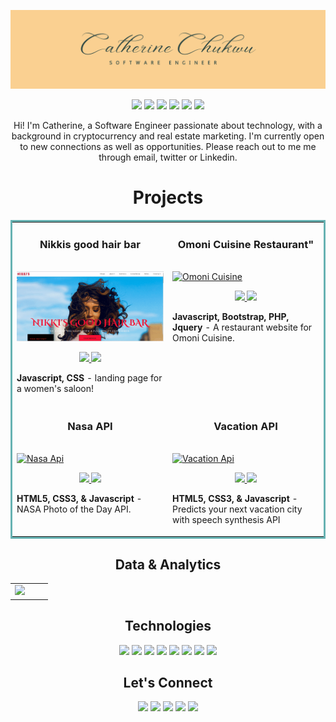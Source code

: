 ![alt text](images/banner.png "Logo Title Text 1")

<p align="center">
<a href="https://catherinekj.netlify.app/"><img src="https://img.shields.io/badge/WEBSITE-fbae3a?style=for-the-badge&logo=Codewars&logoColor=orangered" height=25></a>
<a href="https://twitter.com/dev__KJ"><img src="https://img.shields.io/badge/TWITTER-fbae3a?&style=for-the-badge&logo=twitter&logoColor=orangered" height=25></a>
<a href="https://www.linkedin.com/in/catherine-chukwu"><img src="https://img.shields.io/badge/LINKEDIN-fbae3a?style=for-the-badge&logo=linkedin&logoColor=orangered" height=25></a>
<a href="https://www.linkedin.com/in/catherine-chukwu"><img src="https://img.shields.io/badge/ANGELLIST-fbae3a?style=for-the-badge&logo=gmail&logoColor=orangered" height=25></a>
<a href="https://catherinekj.netlify.app/"><img src="https://img.shields.io/badge/RESUME-fbae3a?style=for-the-badge&logo=googledrive&logoColor=orangered" height=25></a>
<a href="https://catherinekj.netlify.app/"><img src="https://img.shields.io/badge/CODEWARS-fbae3a?style=for-the-badge&logo=Codewars&logoColor=orangered" height=25></a>
</p>

<p align="center">
    Hi! I'm Catherine, a Software Engineer passionate about technology, with a background in cryptocurrency and real estate marketing. I'm currently open to new connections as well as opportunities. Please reach out to me me through email, twitter or Linkedin.
</p>

<!--Project Section -->
<h1 align="center">Projects</h1>
<table bordercolor="#66b2b2">
  
  <tr>
    <td width="50%" valign="top">
      <h3 align="center">Nikkis good hair bar</h3>
        <br />  
        <a target="_blank" href="https://nikkisgoodhair.netlify.app/">
            <img src="images/nikki.gif" width="100%" alt="Saloon Website"/>
        </a>
        <br />
        <p align="center">
          
  <a href="https://github.com/kjcatherine/Nikkis-saloon" target="_blank">
   <img src="https://img.shields.io/badge/REPO-lightgrey?style=for-the-badge&logo=github&logoColor=orangered"/>
  </a>
  </a>  
  <a href="https://nikkisgoodhair.netlify.app/" target="_blank">
   <img src="https://img.shields.io/badge/-WEBSITE-green?style=for-the-badge&logo=wordpress&color=fbae3a&logoColor=orangered"/>
  </a>
      </p>
        <p><strong>Javascript, CSS</strong> - landing page for a women's saloon!</p>
    </td>
    <td width="50%" valign="top">
      <h3 align="center">Omoni Cuisine Restaurant"</h3>
        <br />
      <a target="_blank" href="https://omonicuisine.netlify.app/">
            <img src="images/gif2.gif" width="100%"  alt="Omoni Cuisine"/>
        </a>
        <br />
        <p align="center">
          
  <a href="https://github.com/kjcatherine/Omoni-Cuisine" target="_blank">
    <img src="https://img.shields.io/badge/REPO-lightgrey?style=for-the-badge&logo=github&logoColor=orangered"/>
  </a>
  <a href="https://omonicuisine.netlify.app/" target="_blank">
    <img src="https://img.shields.io/badge/-WEBSITE-green?style=for-the-badge&logo=wordpress&color=fbae3a&logoColor=orangered"/>
  </a>
      </p>
        <p><strong>Javascript, Bootstrap, PHP, Jquery</strong> - A restaurant website for Omoni Cuisine.</p>
    </td>
  </tr>
  
  <tr>
    <td width="50%" valign="top">
      <h3 align="center">Nasa API</h3>
      <br />
        <a target="_blank" href="https://nasa-p-o-t-d.netlify.app/">
          <img src="images/gif4.gif" width="100%" alt="Nasa Api"/>
        </a>
      <br />
        <p align="center">
  <a href="https://github.com/kjcatherine/NASA-API-photoOfTheDay" target="_blank">
   <img src="https://img.shields.io/badge/REPO-lightgrey?style=for-the-badge&logo=github&logoColor=orangered"/>
  </a>
  <a href="https://nasa-p-o-t-d.netlify.app/" target="_blank">
    <img src="https://img.shields.io/badge/-WEBSITE-green?style=for-the-badge&logo=wordpress&color=fbae3a&logoColor=orangered"/>
  </a>
      </p>
        <p><strong>HTML5, CSS3, & Javascript</strong> -NASA Photo of the Day API.</p>
    </td>
    <td width="50%" valign="top">
      <h3 align="center">Vacation API</h3>
        <br />
        <a target="_blank" href="https://yournextvacationcity.netlify.app/">
          <img src="images/gif3.gif" width="100%" alt="Vacation Api"/>
        </a>
        <br />
        <p align="center">
          
  <a href="https://github.com/kjcatherine/vacation-cities" target="_blank">
   <img src="https://img.shields.io/badge/REPO-lightgrey?style=for-the-badge&logo=github&logoColor=orangered"/>
  </a>
  <a href="https://yournextvacationcity.netlify.app/" target="_blank">
    <img src="https://img.shields.io/badge/-WEBSITE-green?style=for-the-badge&logo=wordpress&color=fbae3a&logoColor=orangered"/>
  </a>
      </p>
        <p><strong>HTML5, CSS3, & Javascript</strong> - Predicts your next vacation city with speech synthesis API</p>
    </td>
  </tr>
</table>

  <!--Analytics & Data-->
<h2 align="center">Data & Analytics</h2>
<div align="center">
<table>
<tr>
<td width="50%">
<img width="700" src="http://github-readme-streak-stats.herokuapp.com?user=kjcatherine&theme=chartreuse-dark&hide_border=true&date_format=M%20j%5B%2C%20Y%5D&dates=DD2727&fire=DD2727&currStreakNum=DD7415&currStreakLabel=DD9B00)">
</td>
</table>
</div>

<h2 align="center">Technologies</h2>
<p align="center">
<img src="https://img.shields.io/badge/HTML5-fbae3a?style=for-the-badge&logo=html5&logoColor=orangered" height=25>
<img src="https://img.shields.io/badge/CSS3-fbae3a?style=for-the-badge&logo=css3&logoColor=white" height=25>
<img src="https://img.shields.io/badge/JAVASCRIOT-fbae3a?style=for-the-badge&logo=javascript&logoColor=F7DF1E" height=25>
<img src="https://img.shields.io/badge/NODEJS-fbae3a?style=for-the-badge&logo=nodedotjs&logoColor=orangered" height=25>
<img src="https://img.shields.io/badge/REACT-fbae3a?style=for-the-badge&logo=react&logoColor=61DAFB" height=25>
<img src="https://img.shields.io/badge/MONGODB-fbae3a?style=for-the-badge&logo=mongodb&logoColor=orangered" height=25>
<img src="https://img.shields.io/badge/VSCODE-fbae3a?style=for-the-badge&logo=visual%20studio&logoColor=orangered" height=25>
<img src="https://img.shields.io/badge/GIT-fbae3a?style=for-the-badge&logo=git&logoColor=orangered" height=25>
</p>

<h2 align="center">Let's Connect</h2>

<p align="center">
<a href="https://catherinekj.netlify.app/"><img src="https://img.shields.io/badge/WEBSITE-fbae3a?style=for-the-badge&logo=Codewars&logoColor=orangered" height=25></a>
<a href="https://twitter.com/dev__KJ"><img src="https://img.shields.io/badge/TWITTER-fbae3a?&style=for-the-badge&logo=twitter&logoColor=orangered" height=25></a>
<a href="https://www.linkedin.com/in/catherine-chukwu"><img src="https://img.shields.io/badge/LINKEDIN-fbae3a?style=for-the-badge&logo=linkedin&logoColor=orangered" height=25></a>
<a href="https://www.linkedin.com/in/catherine-chukwu"><img src="https://img.shields.io/badge/ANGELLIST-fbae3a?style=for-the-badge&logo=gmail&logoColor=orangered" height=25></a>
<a href="https://catherinekj.netlify.app/"><img src="https://img.shields.io/badge/RESUME-fbae3a?style=for-the-badge&logo=googledrive&logoColor=orangered" height=25></a>
</p>
